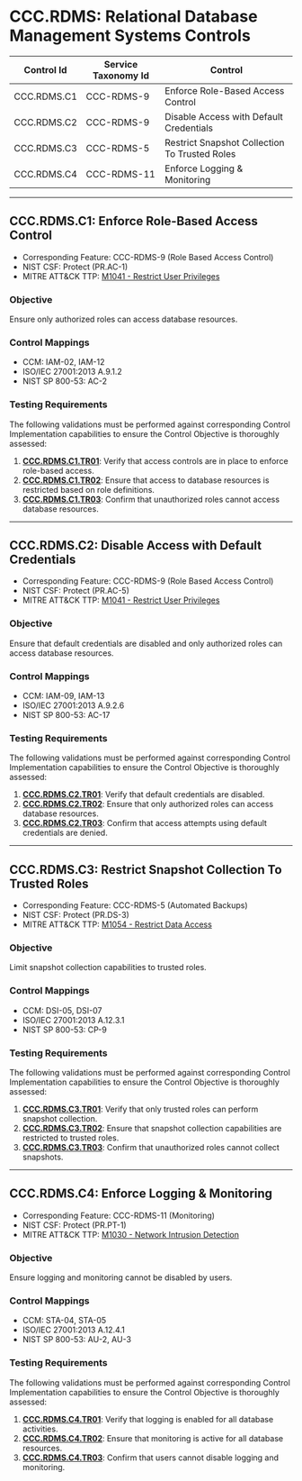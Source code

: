 # CCC.RDMS: Relational Database Management Systems Controls

| Control Id  | Service Taxonomy Id | Control                                       |
| ----------- | ------------------- | --------------------------------------------- |
| CCC.RDMS.C1 | CCC-RDMS-9          | Enforce Role-Based Access Control             |
| CCC.RDMS.C2 | CCC-RDMS-9          | Disable Access with Default Credentials       |
| CCC.RDMS.C3 | CCC-RDMS-5          | Restrict Snapshot Collection To Trusted Roles |
| CCC.RDMS.C4 | CCC-RDMS-11         | Enforce Logging & Monitoring                  |

---

## CCC.RDMS.C1: Enforce Role-Based Access Control

- Corresponding Feature: CCC-RDMS-9 (Role Based Access Control)
- NIST CSF: Protect (PR.AC-1)
- MITRE ATT&CK TTP: [M1041 - Restrict User Privileges](https://attack.mitre.org/mitigations/M1041)

### Objective

Ensure only authorized roles can access database resources.

### Control Mappings

- CCM: IAM-02, IAM-12
- ISO/IEC 27001:2013 A.9.1.2
- NIST SP 800-53: AC-2

### Testing Requirements

The following validations must be performed against corresponding Control Implementation capabilities to ensure the Control Objective is thoroughly assessed:

1. [**CCC.RDMS.C1.TR01**](./tests/ccc-rdms-c1.feature#CCC.RDMS.C1.TR01): Verify that access controls are in place to enforce role-based access.
2. [**CCC.RDMS.C1.TR02**](./tests/ccc-rdms-c1.feature#CCC.RDMS.C1.TR02): Ensure that access to database resources is restricted based on role definitions.
3. [**CCC.RDMS.C1.TR03**](./tests/ccc-rdms-c1.feature#CCC.RDMS.C1.TR03): Confirm that unauthorized roles cannot access database resources.

---

## CCC.RDMS.C2: Disable Access with Default Credentials

- Corresponding Feature: CCC-RDMS-9 (Role Based Access Control)
- NIST CSF: Protect (PR.AC-5)
- MITRE ATT&CK TTP: [M1041 - Restrict User Privileges](https://attack.mitre.org/mitigations/M1041)

### Objective

Ensure that default credentials are disabled and only authorized roles can access database resources.

### Control Mappings

- CCM: IAM-09, IAM-13
- ISO/IEC 27001:2013 A.9.2.6
- NIST SP 800-53: AC-17

### Testing Requirements

The following validations must be performed against corresponding Control Implementation capabilities to ensure the Control Objective is thoroughly assessed:

1. [**CCC.RDMS.C2.TR01**](./tests/ccc-rdms-c2.feature#CCC.RDMS.C2.TR01): Verify that default credentials are disabled.
2. [**CCC.RDMS.C2.TR02**](./tests/ccc-rdms-c2.feature#CCC.RDMS.C2.TR02): Ensure that only authorized roles can access database resources.
3. [**CCC.RDMS.C2.TR03**](./tests/ccc-rdms-c2.feature#CCC.RDMS.C2.TR03): Confirm that access attempts using default credentials are denied.

---

## CCC.RDMS.C3: Restrict Snapshot Collection To Trusted Roles

- Corresponding Feature: CCC-RDMS-5 (Automated Backups)
- NIST CSF: Protect (PR.DS-3)
- MITRE ATT&CK TTP: [M1054 - Restrict Data Access](https://attack.mitre.org/mitigations/M1054)

### Objective

Limit snapshot collection capabilities to trusted roles.

### Control Mappings

- CCM: DSI-05, DSI-07
- ISO/IEC 27001:2013 A.12.3.1
- NIST SP 800-53: CP-9

### Testing Requirements

The following validations must be performed against corresponding Control Implementation capabilities to ensure the Control Objective is thoroughly assessed:

1. [**CCC.RDMS.C3.TR01**](./tests/ccc-rdms-c3.feature#CCC.RDMS.C3.TR01): Verify that only trusted roles can perform snapshot collection.
2. [**CCC.RDMS.C3.TR02**](./tests/ccc-rdms-c3.feature#CCC.RDMS.C3.TR02): Ensure that snapshot collection capabilities are restricted to trusted roles.
3. [**CCC.RDMS.C3.TR03**](./tests/ccc-rdms-c3.feature#CCC.RDMS.C3.TR03): Confirm that unauthorized roles cannot collect snapshots.

---

## CCC.RDMS.C4: Enforce Logging & Monitoring

- Corresponding Feature: CCC-RDMS-11 (Monitoring)
- NIST CSF: Protect (PR.PT-1)
- MITRE ATT&CK TTP: [M1030 - Network Intrusion Detection](https://attack.mitre.org/mitigations/M1030)

### Objective

Ensure logging and monitoring cannot be disabled by users.

### Control Mappings

- CCM: STA-04, STA-05
- ISO/IEC 27001:2013 A.12.4.1
- NIST SP 800-53: AU-2, AU-3

### Testing Requirements

The following validations must be performed against corresponding Control Implementation capabilities to ensure the Control Objective is thoroughly assessed:

1. [**CCC.RDMS.C4.TR01**](./tests/ccc-rdms-c4.feature#CCC.RDMS.C5.TR01): Verify that logging is enabled for all database activities.
2. [**CCC.RDMS.C4.TR02**](./tests/ccc-rdms-c4.feature#CCC.RDMS.C5.TR02): Ensure that monitoring is active for all database resources.
3. [**CCC.RDMS.C4.TR03**](./tests/ccc-rdms-c4.feature#CCC.RDMS.C5.TR03): Confirm that users cannot disable logging and monitoring.
